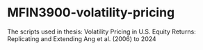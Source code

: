# MFIN3900-volatility-pricing
The scripts used in thesis: Volatility Pricing in U.S. Equity Returns: Replicating and Extending Ang et al. (2006) to 2024
